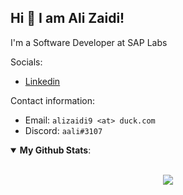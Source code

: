 ## Hi 👋 I am Ali Zaidi!

I'm a Software Developer at SAP Labs

Socials:

- [Linkedin](https://www.linkedin.com/in/ali-abbas-zaidi-a3537b153/)

Contact information:

- Email: `alizaidi9 <at> duck.com`
- Discord: `aali#3107`

<details open>
 <summary> <b>My Github Stats</b>: </summary>
<br>
<p align = "center">
  <!--<img src = "https://github-readme-stats.vercel.app/api?username=Enigmage&count_private=true&show_icons=true&theme=dracula&line_height=25">-->
  <img src = "https://github-readme-stats.vercel.app/api/top-langs/?username=Enigmage&hide=mako,css,html,shell,astro&exclude_repo=Dotfiles&langs_count=5&layout=compact">
</p>
</details>
